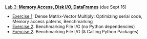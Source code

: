 [Lab 3: **Memory Access, Disk I/O, DataFrames**](https://github.com/PsuAstro528/lab3-start)  (due Sept 16)
- [Exercise 1](https://psuastro528.github.io/lab3-start/ex1.html):  Dense Matrix-Vector Multiply:  Optimizing serial code, Memory access paterns, Benchmarking
- [Exercise 2](https://psuastro528.github.io/lab3-start/ex2_nopycall.html): Benchmarking File I/O (no Python dependencies)
- [Exercise 2](https://psuastro528.github.io/lab3-start/ex2.html):  Benchmarking File I/O (& Calling Python Packages)
